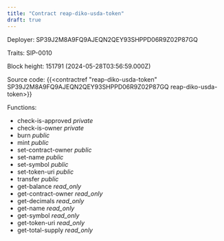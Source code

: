 ```yaml
---
title: "Contract reap-diko-usda-token"
draft: true
---
```

Deployer: SP39J2M8A9FQ9AJEQN2QEY93SHPPD06R9Z02P87GQ

Traits:
 SIP-0010



Block height: 151791 (2024-05-28T03:56:59.000Z)

Source code: {{<contractref "reap-diko-usda-token" SP39J2M8A9FQ9AJEQN2QEY93SHPPD06R9Z02P87GQ reap-diko-usda-token>}}

Functions:

* check-is-approved _private_
* check-is-owner _private_
* burn _public_
* mint _public_
* set-contract-owner _public_
* set-name _public_
* set-symbol _public_
* set-token-uri _public_
* transfer _public_
* get-balance _read_only_
* get-contract-owner _read_only_
* get-decimals _read_only_
* get-name _read_only_
* get-symbol _read_only_
* get-token-uri _read_only_
* get-total-supply _read_only_
